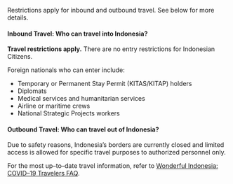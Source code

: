 Restrictions apply for inbound and outbound travel. See below for more details.

#### Inbound Travel: Who can travel into Indonesia?

**Travel restrictions apply.** There are no entry restrictions for Indonesian Citizens. 

Foreign nationals who can enter include:

- Temporary or Permanent Stay Permit (KITAS/KITAP) holders 
- Diplomats 
- Medical services and humanitarian services 
- Airline or maritime crews 
- National Strategic Projects workers

#### Outbound Travel: Who can travel out of Indonesia?

Due to safety reasons, Indonesia’s borders are currently closed and limited access is allowed for specific travel purposes to authorized personnel only.

For the most up–to–date travel information, refer to [Wonderful Indonesia: COVID–19 Travelers FAQ](https://www.indonesia.travel/gb/en/coronavirus).
